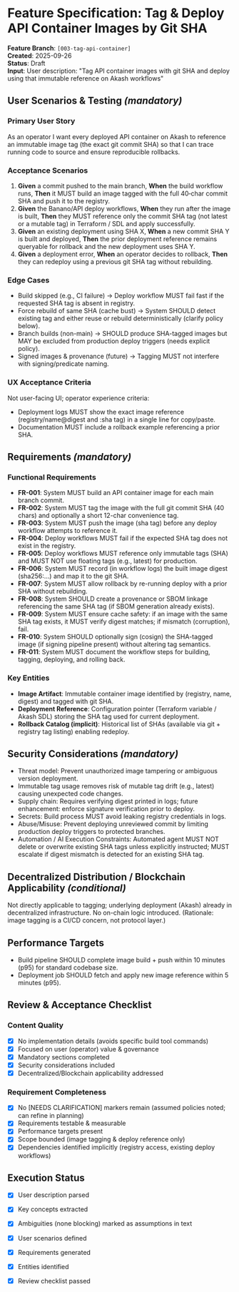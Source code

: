 # Feature Specification: Tag & Deploy API Container Images by Git SHA

**Feature Branch**: `[003-tag-api-container]`  
**Created**: 2025-09-26  
**Status**: Draft  
**Input**: User description: "Tag API container images with git SHA and deploy using that immutable reference on Akash workflows"

## User Scenarios & Testing *(mandatory)*

### Primary User Story
As an operator I want every deployed API container on Akash to reference an immutable image tag (the exact git commit SHA) so that I can trace running code to source and ensure reproducible rollbacks.

### Acceptance Scenarios
1. **Given** a commit pushed to the main branch, **When** the build workflow runs, **Then** it MUST build an image tagged with the full 40‑char commit SHA and push it to the registry.
2. **Given** the Banano/API deploy workflows, **When** they run after the image is built, **Then** they MUST reference only the commit SHA tag (not latest or a mutable tag) in Terraform / SDL and apply successfully.
3. **Given** an existing deployment using SHA X, **When** a new commit SHA Y is built and deployed, **Then** the prior deployment reference remains queryable for rollback and the new deployment uses SHA Y.
4. **Given** a deployment error, **When** an operator decides to rollback, **Then** they can redeploy using a previous git SHA tag without rebuilding.

### Edge Cases
- Build skipped (e.g., CI failure) → Deploy workflow MUST fail fast if the requested SHA tag is absent in registry.
- Force rebuild of same SHA (cache bust) → System SHOULD detect existing tag and either reuse or rebuild deterministically (clarify policy below).
- Branch builds (non-main) → SHOULD produce SHA-tagged images but MAY be excluded from production deploy triggers (needs explicit policy).
- Signed images & provenance (future) → Tagging MUST not interfere with signing/predicate naming.

### UX Acceptance Criteria
Not user-facing UI; operator experience criteria:
- Deployment logs MUST show the exact image reference (registry/name@digest and :sha tag) in a single line for copy/paste.
- Documentation MUST include a rollback example referencing a prior SHA.

## Requirements *(mandatory)*

### Functional Requirements
- **FR-001**: System MUST build an API container image for each main branch commit.
- **FR-002**: System MUST tag the image with the full git commit SHA (40 chars) and optionally a short 12-char convenience tag.
- **FR-003**: System MUST push the image (sha tag) before any deploy workflow attempts to reference it.
- **FR-004**: Deploy workflows MUST fail if the expected SHA tag does not exist in the registry.
- **FR-005**: Deploy workflows MUST reference only immutable tags (SHA) and MUST NOT use floating tags (e.g., latest) for production.
- **FR-006**: System MUST record (in workflow logs) the built image digest (sha256:...) and map it to the git SHA.
- **FR-007**: System MUST allow rollback by re-running deploy with a prior SHA without rebuilding.
- **FR-008**: System SHOULD create a provenance or SBOM linkage referencing the same SHA tag (if SBOM generation already exists).
- **FR-009**: System MUST ensure cache safety: if an image with the same SHA tag exists, it MUST verify digest matches; if mismatch (corruption), fail.
- **FR-010**: System SHOULD optionally sign (cosign) the SHA-tagged image (if signing pipeline present) without altering tag semantics.
- **FR-011**: System MUST document the workflow steps for building, tagging, deploying, and rolling back.

### Key Entities
- **Image Artifact**: Immutable container image identified by (registry, name, digest) and tagged with git SHA.
- **Deployment Reference**: Configuration pointer (Terraform variable / Akash SDL) storing the SHA tag used for current deployment.
- **Rollback Catalog (implicit)**: Historical list of SHAs (available via git + registry tag listing) enabling redeploy.

## Security Considerations *(mandatory)*
- Threat model: Prevent unauthorized image tampering or ambiguous version deployment.
- Immutable tag usage removes risk of mutable tag drift (e.g., latest) causing unexpected code changes.
- Supply chain: Requires verifying digest printed in logs; future enhancement: enforce signature verification prior to deploy.
- Secrets: Build process MUST avoid leaking registry credentials in logs.
- Abuse/Misuse: Prevent deploying unreviewed commit by limiting production deploy triggers to protected branches.
- Automation / AI Execution Constraints: Automated agent MUST NOT delete or overwrite existing SHA tags unless explicitly instructed; MUST escalate if digest mismatch is detected for an existing SHA tag.

## Decentralized Distribution / Blockchain Applicability *(conditional)*
Not directly applicable to tagging; underlying deployment (Akash) already in decentralized infrastructure. No on-chain logic introduced. (Rationale: image tagging is a CI/CD concern, not protocol layer.)

## Performance Targets
- Build pipeline SHOULD complete image build + push within 10 minutes (p95) for standard codebase size.
- Deployment job SHOULD fetch and apply new image reference within 5 minutes (p95).

## Review & Acceptance Checklist
### Content Quality
- [x] No implementation details (avoids specific build tool commands)
- [x] Focused on user (operator) value & governance
- [x] Mandatory sections completed
- [x] Security considerations included
- [x] Decentralized/Blockchain applicability addressed

### Requirement Completeness
- [x] No [NEEDS CLARIFICATION] markers remain (assumed policies noted; can refine in planning)
- [x] Requirements testable & measurable
- [x] Performance targets present
- [x] Scope bounded (image tagging & deploy reference only)
- [x] Dependencies identified implicitly (registry access, existing deploy workflows)

## Execution Status
- [x] User description parsed
- [x] Key concepts extracted
- [x] Ambiguities (none blocking) marked as assumptions in text
- [x] User scenarios defined
- [x] Requirements generated
- [x] Entities identified
- [x] Review checklist passed

